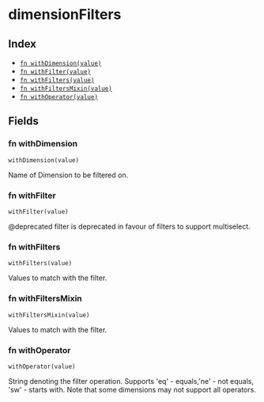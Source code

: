 # dimensionFilters



## Index

* [`fn withDimension(value)`](#fn-withdimension)
* [`fn withFilter(value)`](#fn-withfilter)
* [`fn withFilters(value)`](#fn-withfilters)
* [`fn withFiltersMixin(value)`](#fn-withfiltersmixin)
* [`fn withOperator(value)`](#fn-withoperator)

## Fields

### fn withDimension

```jsonnet
withDimension(value)
```

Name of Dimension to be filtered on.

### fn withFilter

```jsonnet
withFilter(value)
```

@deprecated filter is deprecated in favour of filters to support multiselect.

### fn withFilters

```jsonnet
withFilters(value)
```

Values to match with the filter.

### fn withFiltersMixin

```jsonnet
withFiltersMixin(value)
```

Values to match with the filter.

### fn withOperator

```jsonnet
withOperator(value)
```

String denoting the filter operation. Supports 'eq' - equals,'ne' - not equals, 'sw' - starts with. Note that some dimensions may not support all operators.
